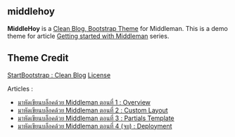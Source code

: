 middlehoy
---

**MiddleHoy** is a [Clean Blog, Bootstrap Theme](http://startbootstrap.com/template-overviews/clean-blog/) for Middleman. This is a demo theme for article [Getting started with Middleman](http://devahoy.com) series.

## Theme Credit

[StartBootstrap : Clean Blog](http://startbootstrap.com/template-overviews/clean-blog/)  [License](https://github.com/IronSummitMedia/startbootstrap/blob/gh-pages/LICENSE)

Articles :

- [มาหัดเขียนบล็อคด้วย Middleman ตอนที่ 1 : Overview](http://devahoy.com/2015/06/getting-started-with-middleman)
- [มาหัดเขียนบล็อคด้วย Middleman ตอนที่ 2 : Custom Layout](http://devahoy.com/2015/06/getting-started-with-middleman-part2)
- [มาหัดเขียนบล็อคด้วย Middleman ตอนที่ 3 : Partials Template](http://devahoy.com/2015/06/getting-started-with-middleman-part3)
- [มาหัดเขียนบล็อคด้วย Middleman ตอนที่ 4 (จบ) : Deployment](/2015/07/getting-started-with-middleman-part4)

